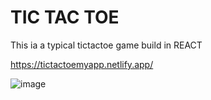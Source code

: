 # TIC TAC TOE

This ia a typical tictactoe game build in REACT

https://tictactoemyapp.netlify.app/

![image](https://user-images.githubusercontent.com/66739208/159130694-ee5f19b1-d4b6-4948-ae3f-6388ae544199.png)
